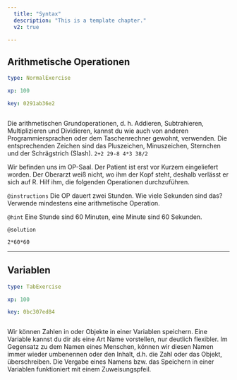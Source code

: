 ```yaml
---
  title: "Syntax"
  description: "This is a template chapter."
  v2: true

---
```

## Arithmetische Operationen

```yaml
type: NormalExercise

xp: 100

key: 0291ab36e2



```

Die arithmetischen Grundoperationen, d. h. Addieren, Subtrahieren, Multiplizieren und Dividieren, kannst du wie auch von anderen Programmiersprachen oder dem Taschenrechner gewohnt, verwenden. Die entsprechenden Zeichen sind das Pluszeichen, Minuszeichen, Sternchen und der Schrägstrich (Slash). 
``2+2
29-8
4*3
38/2``

Wir befinden uns im OP-Saal. Der Patient ist erst vor Kurzem eingeliefert worden. Der Oberarzt weiß nicht, wo ihm der Kopf steht, deshalb verlässt er sich auf R. Hilf ihm, die folgenden Operationen durchzuführen.

`@instructions`
Die OP dauert zwei Stunden. Wie viele Sekunden sind das? Verwende mindestens eine arithmetische Operation.

`@hint`
Eine Stunde sind 60 Minuten, eine Minute sind 60 Sekunden.



`@solution`
```{r}
2*60*60
```







---
## Variablen

```yaml
type: TabExercise

xp: 100

key: 0bc307ed84



```

Wir können Zahlen in oder Objekte in einer Variablen speichern. Eine Variable kannst du dir als eine Art Name vorstellen, nur deutlich flexibler. Im Gegensatz zu dem Namen eines Menschen, können wir diesen Namen immer wieder umbenennen oder den Inhalt, d.h. die Zahl oder das Objekt, überschreiben. Die Vergabe eines Namens bzw. das Speichern in einer Variablen funktioniert mit einem Zuweisungspfeil. 













